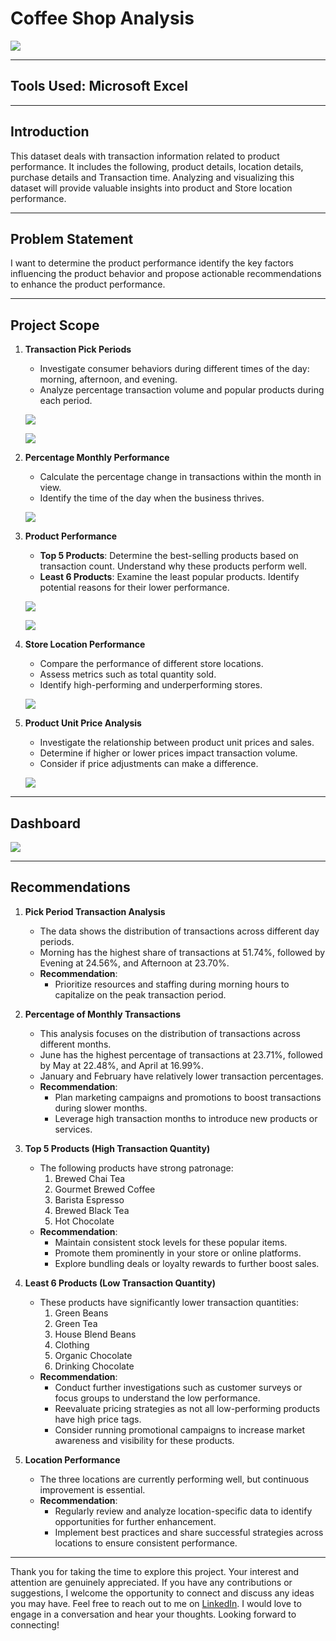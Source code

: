 # Coffee Shop Analysis

![](124.png)

***
## Tools Used: Microsoft Excel

***
## Introduction  
This dataset deals with transaction information related to product performance. It includes the following, product details, location details, purchase details and Transaction time. Analyzing and visualizing this dataset will provide valuable insights into product and Store location performance. 

***
## Problem Statement
I want to determine the product performance identify the key factors influencing the product behavior and propose actionable recommendations to enhance the product performance.

***
## Project Scope

1. **Transaction Pick Periods**
   - Investigate consumer behaviors during different times of the day: morning, afternoon, and evening.
   - Analyze percentage transaction volume and popular products during each period.
   
   ![](Formular.png)
   
   ![](Pick_Period.png)

2. **Percentage Monthly Performance**
   - Calculate the percentage change in transactions within the month in view.
   - Identify the time of the day when the business thrives.
   
   ![](Monthly.png)

3. **Product Performance**
   - **Top 5 Products**: Determine the best-selling products based on transaction count. Understand why these products perform well.
   - **Least 6 Products**: Examine the least popular products. Identify potential reasons for their lower performance.
   
   ![](Top_5.png)
   
   ![](Least_6.png)

4. **Store Location Performance**
   - Compare the performance of different store locations.
   - Assess metrics such as total quantity sold.
   - Identify high-performing and underperforming stores.
   
   ![](Location.png)

5. **Product Unit Price Analysis**
   - Investigate the relationship between product unit prices and sales.
   - Determine if higher or lower prices impact transaction volume.
   - Consider if price adjustments can make a difference.
   
   ![](Unit_Price.png)
   
***
## Dashboard
![](Dashboard.png)

***
## Recommendations

1. **Pick Period Transaction Analysis**
   - The data shows the distribution of transactions across different day periods.
   - Morning has the highest share of transactions at 51.74%, followed by Evening at 24.56%, and Afternoon at 23.70%.
   - **Recommendation**: 
     - Prioritize resources and staffing during morning hours to capitalize on the peak transaction period.

2. **Percentage of Monthly Transactions**
   - This analysis focuses on the distribution of transactions across different months.
   - June has the highest percentage of transactions at 23.71%, followed by May at 22.48%, and April at 16.99%.
   - January and February have relatively lower transaction percentages.
   - **Recommendation**: 
     - Plan marketing campaigns and promotions to boost transactions during slower months.
     - Leverage high transaction months to introduce new products or services.

3. **Top 5 Products (High Transaction Quantity)**
   - The following products have strong patronage:
     1. Brewed Chai Tea
     2. Gourmet Brewed Coffee
     3. Barista Espresso
     4. Brewed Black Tea
     5. Hot Chocolate
   - **Recommendation**:
     - Maintain consistent stock levels for these popular items.
     - Promote them prominently in your store or online platforms.
     - Explore bundling deals or loyalty rewards to further boost sales.

4. **Least 6 Products (Low Transaction Quantity)**
   - These products have significantly lower transaction quantities:
     1. Green Beans
     2. Green Tea
     3. House Blend Beans
     4. Clothing
     5. Organic Chocolate
     6. Drinking Chocolate
   - **Recommendation**:
     - Conduct further investigations such as customer surveys or focus groups to understand the low performance.
     - Reevaluate pricing strategies as not all low-performing products have high price tags.
     - Consider running promotional campaigns to increase market awareness and visibility for these products.

5. **Location Performance**
   - The three locations are currently performing well, but continuous improvement is essential.
   - **Recommendation**:
     - Regularly review and analyze location-specific data to identify opportunities for further enhancement.
     - Implement best practices and share successful strategies across locations to ensure consistent performance.

***
Thank you for taking the time to explore this project. Your interest and attention are genuinely appreciated. If you have any contributions or suggestions, I welcome the opportunity to connect and discuss any ideas you may have. Feel free to reach out to me on [LinkedIn](https://www.linkedin.com/in/bestman-peter/). I would love to engage in a conversation and hear your thoughts. Looking forward to connecting!



